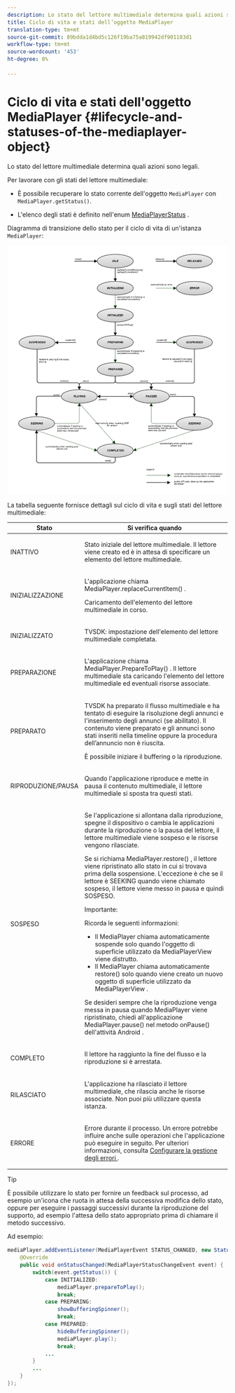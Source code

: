 ```yaml
---
description: Lo stato del lettore multimediale determina quali azioni sono legali.
title: Ciclo di vita e stati dell’oggetto MediaPlayer
translation-type: tm+mt
source-git-commit: 89bdda1d4bd5c126f19ba75a819942df901183d1
workflow-type: tm+mt
source-wordcount: '453'
ht-degree: 0%

---
```



# Ciclo di vita e stati dell&#39;oggetto MediaPlayer {#lifecycle-and-statuses-of-the-mediaplayer-object}

Lo stato del lettore multimediale determina quali azioni sono legali.

Per lavorare con gli stati del lettore multimediale:

* È possibile recuperare lo stato corrente dell&#39;oggetto `MediaPlayer` con `MediaPlayer.getStatus()`.

* L&#39;elenco degli stati è definito nell&#39;enum [MediaPlayerStatus](https://help.adobe.com/en_US/primetime/api/psdk/javadoc_2.7/com/adobe/mediacore/MediaPlayerStatus.html) .

Diagramma di transizione dello stato per il ciclo di vita di un&#39;istanza `MediaPlayer`:
<!--<a id="fig_A6425F24C7734DC681D992859D2A6743"></a>-->

![](assets/media_player_statuses.png)

La tabella seguente fornisce dettagli sul ciclo di vita e sugli stati del lettore multimediale:

<table id="table_82757A0043EB4AACA474E6B30326A6B7"> 
 <thead> 
  <tr> 
   <th colname="col1" class="entry"> Stato </th> 
   <th colname="col2" class="entry"> Si verifica quando </th> 
  </tr> 
 </thead>
 <tbody> 
  <tr> 
   <td colname="col1"> INATTIVO </td> 
   <td colname="col2"> <p>Stato iniziale del lettore multimediale. Il lettore viene creato ed è in attesa di specificare un elemento del lettore multimediale. </p> </td> 
  </tr> 
  <tr> 
   <td colname="col1"> INIZIALIZZAZIONE </td> 
   <td colname="col2"> <p>L'applicazione chiama <span class="codeph"> MediaPlayer.replaceCurrentItem() </span>. </p> <p>Caricamento dell'elemento del lettore multimediale in corso. </p> </td> 
  </tr> 
  <tr> 
   <td colname="col1"> INIZIALIZZATO </td> 
   <td colname="col2"> <p>TVSDK: impostazione dell'elemento del lettore multimediale completata. </p> </td> 
  </tr> 
  <tr> 
   <td colname="col1"> PREPARAZIONE </td> 
   <td colname="col2"> <p>L'applicazione chiama <span class="codeph"> MediaPlayer.PrepareToPlay() </span>. Il lettore multimediale sta caricando l'elemento del lettore multimediale ed eventuali risorse associate. </p> </td> 
  </tr> 
  <tr> 
   <td colname="col1"> PREPARATO </td> 
   <td colname="col2"> <p>TVSDK ha preparato il flusso multimediale e ha tentato di eseguire la risoluzione degli annunci e l'inserimento degli annunci (se abilitato). Il contenuto viene preparato e gli annunci sono stati inseriti nella timeline oppure la procedura dell’annuncio non è riuscita. </p> <p>È possibile iniziare il buffering o la riproduzione. </p> </td> 
  </tr> 
  <tr> 
   <td colname="col1"> RIPRODUZIONE/PAUSA </td> 
   <td colname="col2"> <p>Quando l'applicazione riproduce e mette in pausa il contenuto multimediale, il lettore multimediale si sposta tra questi stati. </p> </td> 
  </tr> 
  <tr> 
   <td colname="col1"> SOSPESO </td> 
   <td colname="col2"> <p>Se l'applicazione si allontana dalla riproduzione, spegne il dispositivo o cambia le applicazioni durante la riproduzione o la pausa del lettore, il lettore multimediale viene sospeso e le risorse vengono rilasciate. </p> <p>Se si richiama <span class="codeph"> MediaPlayer.restore() </span>, il lettore viene ripristinato allo stato in cui si trovava prima della sospensione. L'eccezione è che se il lettore è SEEKING quando viene chiamato sospeso, il lettore viene messo in pausa e quindi SOSPESO. </p> <p>Importante:  <p>Ricorda le seguenti informazioni: 
      <ul id="ul_1B21668994D1474AAA0BE839E0D69B00"> 
       <li id="li_08459A3AB03C45588D73FA162C27A56C">Il <span class="codeph"> MediaPlayer </span> chiama automaticamente <span class="codeph"> sospende </span> solo quando l'oggetto di superficie utilizzato da <span class="codeph"> MediaPlayerView </span> viene distrutto. </li> 
       <li id="li_B9926AA2E7B9441490F37D24AE2678A1">Il <span class="codeph"> MediaPlayer </span> chiama automaticamente <span class="codeph"> restore() </span> solo quando viene creato un nuovo oggetto di superficie utilizzato da <span class="codeph"> MediaPlayerView </span>. </li> 
      </ul> </p> </p> <p>Se desideri sempre che la riproduzione venga messa in pausa quando MediaPlayer viene ripristinato, chiedi all'applicazione <span class="codeph"> MediaPlayer.pause() </span> nel metodo <span class="codeph"> onPause() dell'attività Android </span>. </p> </td> 
  </tr> 
  <tr> 
   <td colname="col1"> COMPLETO </td> 
   <td colname="col2"> <p>Il lettore ha raggiunto la fine del flusso e la riproduzione si è arrestata. </p> </td> 
  </tr> 
  <tr> 
   <td colname="col1"> RILASCIATO </td> 
   <td colname="col2"> <p>L'applicazione ha rilasciato il lettore multimediale, che rilascia anche le risorse associate. Non puoi più utilizzare questa istanza. </p> </td> 
  </tr> 
  <tr> 
   <td colname="col1"> ERRORE </td> 
   <td colname="col2"> <p>Errore durante il processo. Un errore potrebbe influire anche sulle operazioni che l'applicazione può eseguire in seguito. Per ulteriori informazioni, consulta <a href="../../../tvsdk-2.7-for-android/content-playback-options/t-psdk-android-2.7-error-handling-set-up.md#set-up-error-handling" format="dita" scope="local"> Configurare la gestione degli errori </a>. </p> </td> 
  </tr> 
 </tbody> 
</table>

>[!TIP]
>
>È possibile utilizzare lo stato per fornire un feedback sul processo, ad esempio un&#39;icona che ruota in attesa della successiva modifica dello stato, oppure per eseguire i passaggi successivi durante la riproduzione del supporto, ad esempio l&#39;attesa dello stato appropriato prima di chiamare il metodo successivo.

Ad esempio:

```java
mediaPlayer.addEventListener(MediaPlayerEvent STATUS_CHANGED, new StatusChangeEventListener() { 
    @Override  
    public void onStatusChanged(MediaPlayerStatusChangeEvent event) { 
        switch(event.getStatus()) { 
            case INITIALIZED: 
                mediaPlayer.prepareToPlay(); 
                break; 
            case PREPARING: 
                showBufferingSpinner(); 
                break; 
            case PREPARED: 
                hideBufferingSpinner(); 
                mediaPlayer.play(); 
                break; 
            ...                
        } 
        ... 
    } 
}); 
```

